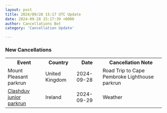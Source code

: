 ```yaml
---
layout: post
title: 2024/09/28 15:17 UTC Update
date: 2024-09-28 15:17:39 +0000
author: Cancellations Bot
category: 'Cancellation Update'

---
```


<h3>New Cancellations</h3>
<div class='hscrollable'>
<table style='width: 100%'>
    <tr>
        <th>Event</th>
        <th>Country</th>
        <th>Date</th>
        <th>Cancellation Note</th>
    </tr>
    <tr>
        <td>Mount Pleasant parkrun</td>
        <td>United Kingdom</td>
        <td>2024-09-28</td>
        <td>Road Trip to Cape Pembroke Lighthouse parkrun</td>
    </tr>
    <tr>
        <td><a href="https://www.parkrun.ie/clashduv-juniors">Clashduv junior parkrun</a></td>
        <td>Ireland</td>
        <td>2024-09-29</td>
        <td>Weather</td>
    </tr>
</table>
</div>
